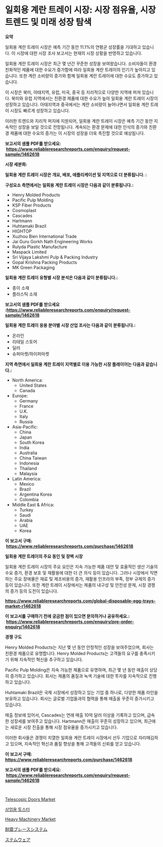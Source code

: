 <p><h1>일회용 계란 트레이 시장: 시장 점유율, 시장 트렌드 및 미래 성장 탐색</h1></p><p><strong>요약</strong></p>
<p><p>일회용 계란 트레이 시장은 예측 기간 동안 11.1%의 연평균 성장률을 기대하고 있습니다. 이 시장에 대한 시장 조사 보고서는 현재의 시장 상황을 반영하고 있습니다.</p><p>일회용 계란 트레이 시장은 최근 몇 년간 꾸준한 성장을 보여왔습니다. 소비자들이 환경 친화적인 제품에 대한 수요가 증가함에 따라 일회용 계란 트레이의 인기가 높아지고 있습니다. 또한 계란 소비량의 증가와 함께 일회용 계란 트레이에 대한 수요도 증가하고 있습니다.</p><p>이 시장은 북미, 아태지역, 유럽, 미국, 중국 등 지리적으로 다양한 지역에 퍼져 있습니다. 북미와 유럽 지역에서는 친환경 제품에 대한 수요가 높아 일회용 계란 트레이 시장이 성장하고 있습니다. 아태지역과 중국에서는 계란 소비량이 늘어나면서 일회용 계란 트레이 시장도 빠르게 성장하고 있습니다.</p><p>이러한 트렌드와 지리적 퍼지에 지원되어, 일회용 계란 트레이 시장은 예측 기간 동안 지속적인 성장을 보일 것으로 전망됩니다. 계속되는 환경 문제에 대한 인식의 증가와 친환경 제품에 대한 수요의 증가는 이 시장의 성장을 더욱 촉진할 것으로 예상됩니다.</p></p>
<p><strong>보고서의 샘플 PDF를 받으세요: &nbsp;<a href="https://www.reliableresearchreports.com/enquiry/request-sample/1462618">https://www.reliableresearchreports.com/enquiry/request-sample/1462618</a></strong></p>
<p><strong>시장 세분화:</strong></p>
<p><strong> 일회용 계란 트레이 시장은 개요, 배포, 애플리케이션 및 지역으로 더 분류됩니다. :</strong></p>
<p><strong>구성요소 측면에서는 일회용 계란 트레이 시장은 다음과 같이 분류됩니다.:</strong></p>
<p><ul><li>Henry Molded Products</li><li>Pacific Pulp Molding</li><li>KSP Fiber Products</li><li>Cosmoplast</li><li>Cascades</li><li>Hartmann</li><li>Huhtamaki Brazil</li><li>HIGHTOP</li><li>Xuzhou Bien International Trade</li><li>Jai Guru Gorkh Nath Engineering Works</li><li>Rulyda Plastic Manufacture</li><li>Maspack Limited</li><li>Sri Vijaya Lakshmi Pulp & Packing Industry</li><li>Gopal Krishna Packing Products</li><li>MK Green Packaging</li></ul></p>
<p><strong> 일회용 계란 트레이 유형별 시장 분석은 다음과 같이 분류됩니다.:</strong></p>
<p><ul><li>종이 소재</li><li>플라스틱 소재</li></ul></p>
<p><strong>보고서의 샘플 PDF를 받으세요 :<a href="https://www.reliableresearchreports.com/enquiry/request-sample/1462618">https://www.reliableresearchreports.com/enquiry/request-sample/1462618</a></strong></p>
<p><strong> 일회용 계란 트레이 응용 분야별 시장 산업 조사는 다음과 같이 분류됩니다.:</strong></p>
<p><ul><li>온라인</li><li>리테일 스토어</li><li>딜러</li><li>슈퍼마켓/하이퍼마켓</li></ul></p>
<p><strong>지역 측면에서 일회용 계란 트레이 지역별로 이용 가능한 시장 플레이어는 다음과 같습니다.:</strong></p>
<p><ul>
    <li>
        North America:
        <ul>
            <li>United States</li>
            <li>Canada</li>
        </ul>
    </li>
    <li>
        Europe:
        <ul>
            <li>Germany</li>
            <li>France</li>
            <li>U.K.</li>
            <li>Italy</li>
            <li>Russia</li>
        </ul>
    </li>
    <li>
        Asia-Pacific:
        <ul>
            <li>China</li>
            <li>Japan</li>
            <li>South Korea</li>
            <li>India</li>
            <li>Australia</li>
            <li>China Taiwan</li>
            <li>Indonesia</li>
            <li>Thailand</li>
            <li>Malaysia</li>
        </ul>
    </li>
    <li>
        Latin America:
        <ul>
            <li>Mexico</li>
            <li>Brazil</li>
            <li>Argentina Korea</li>
            <li>Colombia</li>
        </ul>
    </li>
    <li>
        Middle East & Africa:
        <ul>
            <li>Turkey</li>
            <li>Saudi</li>
            <li>Arabia</li>
            <li>UAE</li>
            <li>Korea</li>
        </ul>
    </li>
    </ul></p>
<p><strong>이 보고서 구매: &nbsp;<a href="https://www.reliableresearchreports.com/purchase/1462618">https://www.reliableresearchreports.com/purchase/1462618</a></strong></p>
<p><strong>일회용 계란 트레이의 주요 동인 및 장벽 시장</strong></p>
<p><p>일회용 계란 트레이 시장의 주요 요인은 지속 가능한 제품 대안 및 효율적인 생산 기술의 수요 증가, 환경 보호 및 재활용에 대한 더 큰 의식 등이 있습니다. 그러나 시장에서 직면하는 주요 장애물은 재료 및 제조비용의 증가, 재활용 인프라의 부족, 정부 규제의 증가 등이 있습니다. 또한 계란 트레이 시장에서는 제품의 내구성 및 안전성 문제, 시장 경쟁의 증가 등의 도전이 있습니다.</p></p>
<p><strong><a href="https://www.reliableresearchreports.com/global-disposable-egg-trays-market-r1462618">https://www.reliableresearchreports.com/global-disposable-egg-trays-market-r1462618</a></strong></p>
<p><strong>이 보고서를 구매하기 전에 궁금한 점이 있으면 문의하거나 공유하세요.: &nbsp;<a href="https://www.reliableresearchreports.com/enquiry/pre-order-enquiry/1462618">https://www.reliableresearchreports.com/enquiry/pre-order-enquiry/1462618</a></strong></p>
<p><strong>경쟁 구도</strong></p>
<p><p>Henry Molded Products는 지난 몇 년 동안 안정적인 성장을 보여주었으며, 회사는 친환경 제품으로 유명합니다. Henry Molded Products는 고객들의 요구를 충족시키기 위해 지속적인 혁신을 추구하고 있습니다.</p><p>Pacific Pulp Molding은 지속 가능한 제품으로 유명하며, 최근 몇 년 동안 매출이 상당히 증가하고 있습니다. 회사는 제품의 품질과 녹색 기술에 대한 투자를 지속적으로 진행하고 있습니다.</p><p>Huhtamaki Brazil은 국제 시장에서 성장하고 있는 기업 중 하나로, 다양한 제품 라인을 보유하고 있습니다. 회사는 글로벌 기업들과의 협력을 통해 매출을 꾸준히 증가시키고 있습니다.</p><p>매출 정보에 있어서, Cascades는 연례 매출 10억 달러 이상을 기록하고 있으며, 급속한 성장세를 보여주고 있습니다. Hartmann은 매출이 꾸준히 성장하고 있으며, 최근에는 새로운 시장 진출을 통해 시장 점유율을 증가시키고 있습니다.</p><p>이러한 회사들은 경쟁이 치열한 일회용 계란 트레이 시장에서 선두 기업으로 자리매김하고 있으며, 지속적인 혁신과 품질 향상을 통해 고객들의 신뢰를 얻고 있습니다.</p></p>
<p><strong>이 보고서 구매: &nbsp; <a href="https://www.reliableresearchreports.com/purchase/1462618">https://www.reliableresearchreports.com/purchase/1462618</a></strong></p>
<p><strong>보고서의 샘플 PDF를 받으세요: &nbsp;<a href="https://www.reliableresearchreports.com/enquiry/request-sample/1462618">https://www.reliableresearchreports.com/enquiry/request-sample/1462618</a></strong><strong></strong></p>
<p>&nbsp;</p>
<p><p><a href="https://github.com/NorbertYates/Market-Research-Report-List-4/blob/main/telescopic-doors-market.md">Telescopic Doors Market</a></p><p><a href="https://medium.com/@dayanarunolfsdottir/%EC%83%81%EC%9A%A9%ED%86%A0%EC%8A%A4%ED%8A%B8%EA%B8%B0-%EC%8B%9C%EC%9E%A5-%EC%9D%B8%EC%82%AC%EC%9D%B4%ED%8A%B8-%EC%8B%9C%EC%9E%A5-%EB%8F%99%ED%96%A5-%EC%84%B1%EC%9E%A5-2024%EB%85%84%EB%B6%80%ED%84%B0-2031%EB%85%84%EA%B9%8C%EC%A7%80-%EC%98%88%EC%B8%A1%EB%90%9C-%EC%98%88%EC%B8%A1-49bffca084ef">상업용 토스터</a></p><p><a href="https://issuu.com/reportprime-2/docs/heavy-machinery-market-size-2030.pptx">Heavy Machinery Market</a></p><p><a href="https://github.com/mcbeesbxa270/Market-Research-Report-List-1/blob/main/371728933288.md">耐震ブレースシステム</a></p><p><a href="https://github.com/EmoryYundt1935/Market-Research-Report-List-1/blob/main/542441833289.md">ステムウェア</a></p></p>